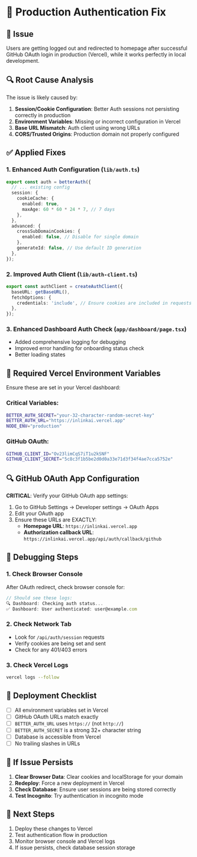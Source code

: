 # 🔧 Production Authentication Fix

## 🚨 Issue
Users are getting logged out and redirected to homepage after successful GitHub OAuth login in production (Vercel), while it works perfectly in local development.

## 🔍 Root Cause Analysis
The issue is likely caused by:
1. **Session/Cookie Configuration**: Better Auth sessions not persisting correctly in production
2. **Environment Variables**: Missing or incorrect configuration in Vercel
3. **Base URL Mismatch**: Auth client using wrong URLs
4. **CORS/Trusted Origins**: Production domain not properly configured

## ✅ Applied Fixes

### 1. Enhanced Auth Configuration (`lib/auth.ts`)
```typescript
export const auth = betterAuth({
  // ... existing config
  session: {
    cookieCache: {
      enabled: true,
      maxAge: 60 * 60 * 24 * 7, // 7 days
    },
  },
  advanced: {
    crossSubDomainCookies: {
      enabled: false, // Disable for single domain
    },
    generateId: false, // Use default ID generation
  },
});
```

### 2. Improved Auth Client (`lib/auth-client.ts`)
```typescript
export const authClient = createAuthClient({
  baseURL: getBaseURL(),
  fetchOptions: {
    credentials: 'include', // Ensure cookies are included in requests
  },
});
```

### 3. Enhanced Dashboard Auth Check (`app/dashboard/page.tsx`)
- Added comprehensive logging for debugging
- Improved error handling for onboarding status check
- Better loading states

## 🔧 Required Vercel Environment Variables

Ensure these are set in your Vercel dashboard:

### Critical Variables:
```bash
BETTER_AUTH_SECRET="your-32-character-random-secret-key"
BETTER_AUTH_URL="https://inlinkai.vercel.app"
NODE_ENV="production"
```

### GitHub OAuth:
```bash
GITHUB_CLIENT_ID="Ov23limCqS7iT1u2kSNF"
GITHUB_CLIENT_SECRET="5c8c3f1b5be2d0d0a33e71d3f34f4ae7cca5752e"
```

## 🔍 GitHub OAuth App Configuration

**CRITICAL**: Verify your GitHub OAuth app settings:

1. Go to GitHub Settings → Developer settings → OAuth Apps
2. Edit your OAuth app
3. Ensure these URLs are EXACTLY:
   - **Homepage URL**: `https://inlinkai.vercel.app`
   - **Authorization callback URL**: `https://inlinkai.vercel.app/api/auth/callback/github`

## 🐛 Debugging Steps

### 1. Check Browser Console
After OAuth redirect, check browser console for:
```javascript
// Should see these logs:
🔍 Dashboard: Checking auth status...
✅ Dashboard: User authenticated: user@example.com
```

### 2. Check Network Tab
- Look for `/api/auth/session` requests
- Verify cookies are being set and sent
- Check for any 401/403 errors

### 3. Check Vercel Logs
```bash
vercel logs --follow
```

## 🚀 Deployment Checklist

- [ ] All environment variables set in Vercel
- [ ] GitHub OAuth URLs match exactly
- [ ] `BETTER_AUTH_URL` uses `https://` (not `http://`)
- [ ] `BETTER_AUTH_SECRET` is a strong 32+ character string
- [ ] Database is accessible from Vercel
- [ ] No trailing slashes in URLs

## 🔄 If Issue Persists

1. **Clear Browser Data**: Clear cookies and localStorage for your domain
2. **Redeploy**: Force a new deployment in Vercel
3. **Check Database**: Ensure user sessions are being stored correctly
4. **Test Incognito**: Try authentication in incognito mode

## 📝 Next Steps

1. Deploy these changes to Vercel
2. Test authentication flow in production
3. Monitor browser console and Vercel logs
4. If issue persists, check database session storage
